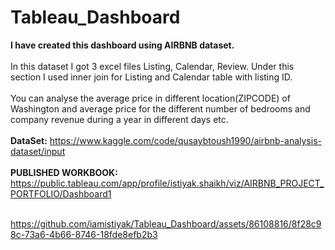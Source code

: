 # Tableau_Dashboard
**I have created this dashboard using AIRBNB dataset.**<br><br>
In this dataset I got 3 excel files Listing, Calendar, Review. Under this section I used inner join for Listing and Calendar table with listing ID.<br><br>
You can analyse the average price in different location(ZIPCODE) of Washington and average price for the different number of bedrooms and company revenue during a year in different days etc.<br><br>
**DataSet:** https://www.kaggle.com/code/qusaybtoush1990/airbnb-analysis-dataset/input <br><br>
**PUBLISHED WORKBOOK:** https://public.tableau.com/app/profile/istiyak.shaikh/viz/AIRBNB_PROJECT_PORTFOLIO/Dashboard1  <br><br>

https://github.com/iamistiyak/Tableau_Dashboard/assets/86108816/8f28c98c-73a6-4b66-8746-18fde8efb2b3

